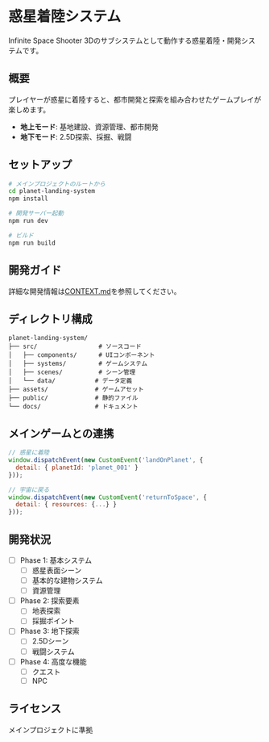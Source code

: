 # 惑星着陸システム

Infinite Space Shooter 3Dのサブシステムとして動作する惑星着陸・開発システムです。

## 概要

プレイヤーが惑星に着陸すると、都市開発と探索を組み合わせたゲームプレイが楽しめます。

- **地上モード**: 基地建設、資源管理、都市開発
- **地下モード**: 2.5D探索、採掘、戦闘

## セットアップ

```bash
# メインプロジェクトのルートから
cd planet-landing-system
npm install

# 開発サーバー起動
npm run dev

# ビルド
npm run build
```

## 開発ガイド

詳細な開発情報は[CONTEXT.md](./CONTEXT.md)を参照してください。

## ディレクトリ構成

```
planet-landing-system/
├── src/                 # ソースコード
│   ├── components/      # UIコンポーネント
│   ├── systems/         # ゲームシステム
│   ├── scenes/          # シーン管理
│   └── data/           # データ定義
├── assets/             # ゲームアセット
├── public/             # 静的ファイル
└── docs/               # ドキュメント
```

## メインゲームとの連携

```javascript
// 惑星に着陸
window.dispatchEvent(new CustomEvent('landOnPlanet', {
  detail: { planetId: 'planet_001' }
}));

// 宇宙に戻る
window.dispatchEvent(new CustomEvent('returnToSpace', {
  detail: { resources: {...} }
}));
```

## 開発状況

- [ ] Phase 1: 基本システム
  - [ ] 惑星表面シーン
  - [ ] 基本的な建物システム
  - [ ] 資源管理
- [ ] Phase 2: 探索要素
  - [ ] 地表探索
  - [ ] 採掘ポイント
- [ ] Phase 3: 地下探索
  - [ ] 2.5Dシーン
  - [ ] 戦闘システム
- [ ] Phase 4: 高度な機能
  - [ ] クエスト
  - [ ] NPC

## ライセンス

メインプロジェクトに準拠